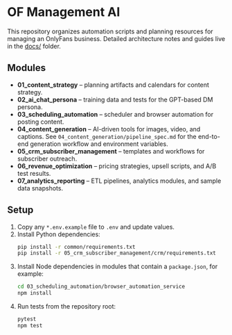 # OF Management AI

This repository organizes automation scripts and planning resources for managing an OnlyFans business. Detailed architecture notes and guides live in the [docs/](docs/) folder.

## Modules

- **01_content_strategy** – planning artifacts and calendars for content strategy.
- **02_ai_chat_persona** – training data and tests for the GPT-based DM persona.
- **03_scheduling_automation** – scheduler and browser automation for posting content.
- **04_content_generation** – AI-driven tools for images, video, and captions.
  See `04_content_generation/pipeline_spec.md` for the end-to-end generation workflow and environment variables.
- **05_crm_subscriber_management** – templates and workflows for subscriber outreach.
- **06_revenue_optimization** – pricing strategies, upsell scripts, and A/B test results.
- **07_analytics_reporting** – ETL pipelines, analytics modules, and sample data snapshots.

## Setup

1. Copy any `*.env.example` file to `.env` and update values.
2. Install Python dependencies:
   ```bash
   pip install -r common/requirements.txt
   pip install -r 05_crm_subscriber_management/crm/requirements.txt
   ```
3. Install Node dependencies in modules that contain a `package.json`, for example:
   ```bash
   cd 03_scheduling_automation/browser_automation_service
   npm install
   ```
4. Run tests from the repository root:
   ```bash
   pytest
   npm test
   ```

